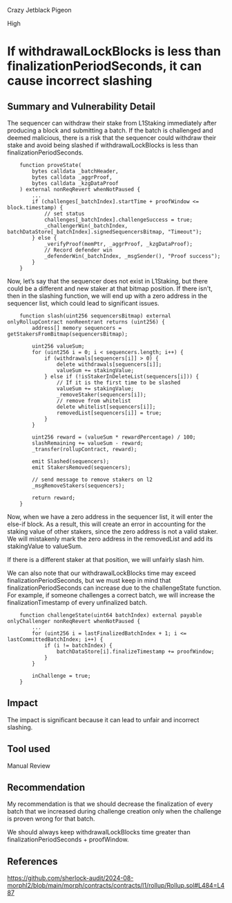 Crazy Jetblack Pigeon

High

# If withdrawalLockBlocks is less than finalizationPeriodSeconds, it can cause incorrect slashing

## Summary and Vulnerability Detail
The sequencer can withdraw their stake from L1Staking immediately after producing a block and submitting a batch. If the batch is challenged and deemed malicious, there is a risk that the sequencer could withdraw their stake and avoid being slashed if withdrawalLockBlocks is less than finalizationPeriodSeconds.

```solidity
    function proveState(
        bytes calldata _batchHeader,
        bytes calldata _aggrProof,
        bytes calldata _kzgDataProof
    ) external nonReqRevert whenNotPaused {
        ...
        if (challenges[_batchIndex].startTime + proofWindow <= block.timestamp) {
            // set status
            challenges[_batchIndex].challengeSuccess = true;
            _challengerWin(_batchIndex, batchDataStore[_batchIndex].signedSequencersBitmap, "Timeout");
        } else {
            _verifyProof(memPtr, _aggrProof, _kzgDataProof);
            // Record defender win
            _defenderWin(_batchIndex, _msgSender(), "Proof success");
        }
    }
```
Now, let’s say that the sequencer does not exist in L1Staking, but there could be a different and new staker at that bitmap position. If there isn't, then in the slashing function, we will end up with a zero address in the sequencer list, which could lead to significant issues.


```solidity
    function slash(uint256 sequencersBitmap) external onlyRollupContract nonReentrant returns (uint256) {
        address[] memory sequencers = getStakersFromBitmap(sequencersBitmap);

        uint256 valueSum;
        for (uint256 i = 0; i < sequencers.length; i++) {
            if (withdrawals[sequencers[i]] > 0) {
                delete withdrawals[sequencers[i]];
                valueSum += stakingValue;
            } else if (!isStakerInDeleteList(sequencers[i])) {
                // If it is the first time to be slashed
                valueSum += stakingValue;
                _removeStaker(sequencers[i]);
                // remove from whitelist
                delete whitelist[sequencers[i]];
                removedList[sequencers[i]] = true;
            }
        }

        uint256 reward = (valueSum * rewardPercentage) / 100;
        slashRemaining += valueSum - reward;
        _transfer(rollupContract, reward);

        emit Slashed(sequencers);
        emit StakersRemoved(sequencers);

        // send message to remove stakers on l2
        _msgRemoveStakers(sequencers);

        return reward;
    }
```
Now, when we have a zero address in the sequencer list, it will enter the else-if block. As a result, this will create an error in accounting for the staking value of other stakers, since the zero address is not a valid staker. We will mistakenly mark the zero address in the removedList and add its stakingValue to valueSum.

If there is a different staker at that position, we will unfairly slash him.

We can also note that our withdrawalLockBlocks time may exceed finalizationPeriodSeconds, but we must keep in mind that finalizationPeriodSeconds can increase due to the challengeState function. For example, if someone challenges a correct batch, we will increase the finalizationTimestamp of every unfinalized batch.



```solidity
    function challengeState(uint64 batchIndex) external payable onlyChallenger nonReqRevert whenNotPaused {
        ...
        for (uint256 i = lastFinalizedBatchIndex + 1; i <= lastCommittedBatchIndex; i++) {
            if (i != batchIndex) {
                batchDataStore[i].finalizeTimestamp += proofWindow;
            }
        }

        inChallenge = true;
    }
```















## Impact
The impact is significant because it can lead to unfair and incorrect slashing.








## Tool used

Manual Review

## Recommendation
My recommendation is that we should decrease the finalization of every batch that we increased during challenge creation only when the challenge is proven wrong for that batch.

We should always keep withdrawalLockBlocks time greater than finalizationPeriodSeconds + proofWindow.







## References
https://github.com/sherlock-audit/2024-08-morphl2/blob/main/morph/contracts/contracts/l1/rollup/Rollup.sol#L484=L487



